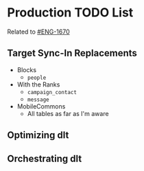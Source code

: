 # Production TODO List

Related to [#ENG-1670](https://app.asana.com/1/506377617206170/project/1200839284702516/task/1210850766184728)

## Target Sync-In Replacements
- Blocks
  - `people`
- With the Ranks
  - `campaign_contact`
  - `message`
- MobileCommons
  - All tables as far as I'm aware

## Optimizing dlt


## Orchestrating dlt